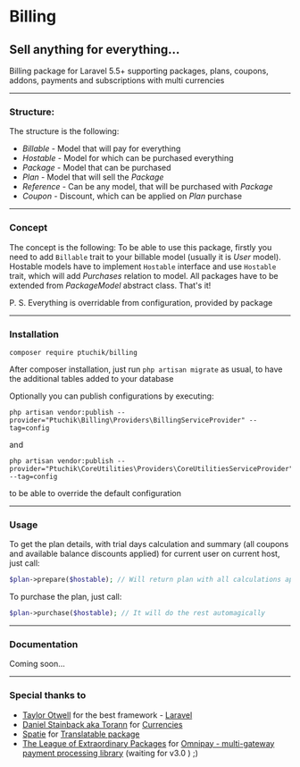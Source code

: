 # Billing
## Sell anything for everything...

Billing package for Laravel 5.5+ supporting packages, plans, coupons, addons, payments and subscriptions with multi currencies

---

### Structure:
The structure is the following:
- *Billable* - Model that will pay for everything
- *Hostable* - Model for which can be purchased everything
- *Package* - Model that can be purchased
- *Plan* - Model that will sell the *Package*
- *Reference* - Can be any model, that will be purchased with *Package*
- *Coupon* - Discount, which can be applied on *Plan* purchase

---

### Concept
The concept is the following:
To be able to use this package, firstly you need to add `Billable` trait to your billable model (usually it is *User* model).
Hostable models have to implement `Hostable` interface and use `Hostable` trait, which will add *Purchases* relation to model.
All packages have to be extended from *PackageModel* abstract class.
That's it!

P. S. Everything is overridable from configuration, provided by package

---

### Installation
```
composer require ptuchik/billing
```

After composer installation, just run `php artisan migrate` as usual, to have the additional tables added to your database

Optionally you can publish configurations by executing: 
```
php artisan vendor:publish --provider="Ptuchik\Billing\Providers\BillingServiceProvider" --tag=config
```

and

```
php artisan vendor:publish --provider="Ptuchik\CoreUtilities\Providers\CoreUtilitiesServiceProvider" --tag=config
```

to be able to override the default configuration

---

### Usage

To get the plan details, with trial days calculation and summary (all coupons and available balance discounts applied) for current user on current host, just call:

```php
$plan->prepare($hostable); // Will return plan with all calculations applied for logged in user
```

To purchase the plan, just call:

```php
$plan->purchase($hostable); // It will do the rest automagically
```

---

### Documentation

Coming soon...

---

### Special thanks to

- [Taylor Otwell](mailto:taylor@laravel.com) for the best framework -  [Laravel](https://laravel.com/)
- [Daniel Stainback aka Torann](mailto:torann@gmail.com) for [Currencies](http://lyften.com/projects/laravel-currency/)
- [Spatie](mailto:info@spatie.be) for [Translatable package](https://github.com/spatie/laravel-translatable)
- [The League of Extraordinary Packages](http://thephpleague.com) for [Omnipay - multi-gateway payment processing library](https://omnipay.thephpleague.com/) (waiting for v3.0 ) ;)
